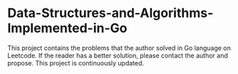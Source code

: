 # Data-Structures-and-Algorithms-Implemented-in-Go
This project contains the problems that the author solved in Go language on Leetcode. If the reader has a better solution, please contact the author and propose. This project is continuously updated.
